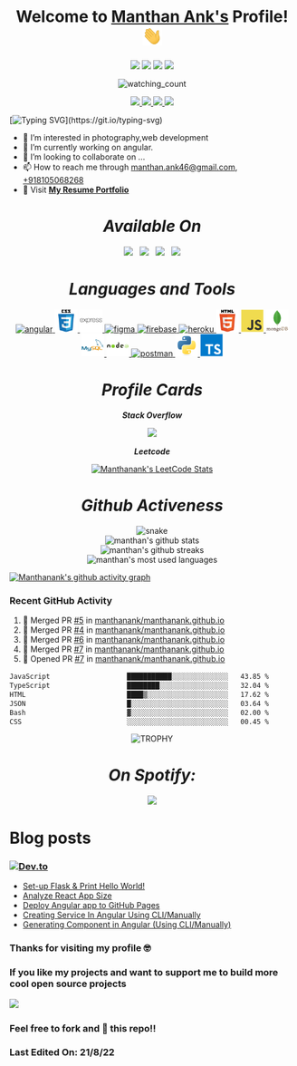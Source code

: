 <h1 align="center">Welcome to <a href="https://github.com/manthanank">Manthan Ank's</a> Profile! <img width="35" src="waving.gif"/></h1>

<p align="center">
<img src="https://img.shields.io/badge/Age-25-blue" />
  <img src="https://img.shields.io/badge/Focus-FrontEnd%20Development-brightgreen" />
  <img src="https://img.shields.io/badge/Lives-India-success" />
  <img src="https://img.shields.io/badge/Language-English-brightgreen" />
</p>

<p align="center"> 
<img src="https://komarev.com/ghpvc/?username=manthanank&color=brightgreen" alt="watching_count"/>
</p>
 
<p align="center">
    <a align="center" href="">
    <img src="https://img.shields.io/github/followers/manthanank.svg?style=social&label=Followers" />
    </a>
    <a align="center" href="">
    <img src="https://img.shields.io/twitter/follow/manthan_ank?label=Follow" />
    </a>
    <a align="center" href="">
    <img src="https://img.shields.io/badge/-manthan-blue?style=flat-square&logo=Linkedin&logoColor=white&link=https://www.linkedin.com/in/manthan-ankolekar-597b07a8" />
    </a>
    <a align="center" href="">
    <img src="https://img.shields.io/badge/Website-46a2f1.svg?&style=flat-square&logo=Google-Chrome&logoColor=white&link=https://manthanank.xyz/" />
    </a>
</p>

[![Typing SVG](https://readme-typing-svg.herokuapp.com?font=Fira+Code&size=26&pause=1000&color=F7F7F7&width=435&lines=Hey%2C+I'm+Manthan+Ank!;Front+End+Developer;2%2B+years+of+Coding+Experience;Wake+Up%2C+Code%2C+Learn%2C+Sleep!)](https://git.io/typing-svg)

- 👀 I’m interested in photography,web development
- 🌱 I’m currently working on angular.
- 💞️ I’m looking to collaborate on ...
- 📫 How to reach me through <a href="mailto:manthan.ank46@gmail.com">manthan.ank46@gmail.com</a>, <a href="tel:+91805068268">+918105068268</a>
- 🚀 Visit **[My Resume Portfolio ](https://manthanank.xyz)**

<h1 align="center"><i><b>Available On</b></i></h1>

<div align="center">
<a href="https://dev.to/manthanank"><img height="30" src="https://raw.githubusercontent.com/WaylonWalker/WaylonWalker/main/icon/dev.png"></a>&nbsp;&nbsp;
<a href="https://twitter.com/manthan_ank"><img height="30" src="https://github.com/WaylonWalker/WaylonWalker/blob/main/icon/twitter.png?raw=true"></a>&nbsp;&nbsp;
<a href="https://www.linkedin.com/in/manthan-ankolekar-597b07a8/"><img height="30" src="https://github.com/WaylonWalker/WaylonWalker/blob/main/icon/linkedin.png?raw=true"></a>&nbsp;&nbsp;
<a href="https://www.instagram.com/manthan_ank/"><img height="30" src="https://github.com/WaylonWalker/WaylonWalker/blob/main/icon/instagram.png?raw=true"></a>
</div>

<h1 align="center"><i><b>Languages and Tools</b></i></h1>

<div align="center"> <a href="https://angular.io" target="_blank" rel="noreferrer"> <img src="https://angular.io/assets/images/logos/angular/angular.svg" alt="angular" width="40" height="40"/> </a> <a href="https://www.w3schools.com/css/" target="_blank" rel="noreferrer"> <img src="https://raw.githubusercontent.com/devicons/devicon/master/icons/css3/css3-original-wordmark.svg" alt="css3" width="40" height="40"/> </a> <a href="https://expressjs.com" target="_blank" rel="noreferrer"> <img src="https://raw.githubusercontent.com/devicons/devicon/master/icons/express/express-original-wordmark.svg" alt="express" width="40" height="40"/> </a> <a href="https://www.figma.com/" target="_blank" rel="noreferrer"> <img src="https://www.vectorlogo.zone/logos/figma/figma-icon.svg" alt="figma" width="40" height="40"/> </a> <a href="https://firebase.google.com/" target="_blank" rel="noreferrer"> <img src="https://www.vectorlogo.zone/logos/firebase/firebase-icon.svg" alt="firebase" width="40" height="40"/> </a> <a href="https://heroku.com" target="_blank" rel="noreferrer"> <img src="https://www.vectorlogo.zone/logos/heroku/heroku-icon.svg" alt="heroku" width="40" height="40"/> </a> <a href="https://www.w3.org/html/" target="_blank" rel="noreferrer"> <img src="https://raw.githubusercontent.com/devicons/devicon/master/icons/html5/html5-original-wordmark.svg" alt="html5" width="40" height="40"/> </a> <a href="https://developer.mozilla.org/en-US/docs/Web/JavaScript" target="_blank" rel="noreferrer"> <img src="https://raw.githubusercontent.com/devicons/devicon/master/icons/javascript/javascript-original.svg" alt="javascript" width="40" height="40"/> </a> <a href="https://www.mongodb.com/" target="_blank" rel="noreferrer"> <img src="https://raw.githubusercontent.com/devicons/devicon/master/icons/mongodb/mongodb-original-wordmark.svg" alt="mongodb" width="40" height="40"/> </a> <a href="https://www.mysql.com/" target="_blank" rel="noreferrer"> <img src="https://raw.githubusercontent.com/devicons/devicon/master/icons/mysql/mysql-original-wordmark.svg" alt="mysql" width="40" height="40"/> </a> <a href="https://nodejs.org" target="_blank" rel="noreferrer"> <img src="https://raw.githubusercontent.com/devicons/devicon/master/icons/nodejs/nodejs-original-wordmark.svg" alt="nodejs" width="40" height="40"/> </a> <a href="https://postman.com" target="_blank" rel="noreferrer"> <img src="https://www.vectorlogo.zone/logos/getpostman/getpostman-icon.svg" alt="postman" width="40" height="40"/> </a> <a href="https://www.python.org" target="_blank" rel="noreferrer"> <img src="https://raw.githubusercontent.com/devicons/devicon/master/icons/python/python-original.svg" alt="python" width="40" height="40"/> </a> <a href="https://www.typescriptlang.org/" target="_blank" rel="noreferrer"> <img src="https://raw.githubusercontent.com/devicons/devicon/master/icons/typescript/typescript-original.svg" alt="typescript" width="40" height="40"/> </a> </div>

<h1 align="center"><i><b>Profile Cards</b></i></h1>

<p align="center"><i><b>Stack Overflow</b></i></p>

<div align="center">
   <img src="https://readme-components.vercel.app/api?component=stackoverflow&stackoverflowid=14292971&theme=dark"/>
</div>

<p align="center"><i><b>Leetcode</b></i></p>

<p align="center">
  <a href="https://leetcode.com/manthanank">
    <img title="Manthanank's LeetCode Stats" alt="Manthanank's LeetCode Stats" src="https://leetcard.jacoblin.cool/manthanank" />
  </a>
</p>

<h1 align="center"><i><b>Github Activeness</b></i></h1>

<!--
<div align="center">
    <img src="https://github.com/manthanank/manthanank/blob/output/github-contribution-grid-snake.svg" alt="snake"/>
</div>
-->
<div align="center">
    <img src="https://raw.githubusercontent.com/manthanank/manthanank/c3caee62181bfdbe3a20afa7249203aee20402a8/github-contribution-grid-snake.svg" alt="snake"/>
</div>

<div align="center">
 <img src="https://github-readme-stats.vercel.app/api?username=manthanank&show_icons=true&locale=en&theme=dark" alt="manthan's github stats" />
</div>

<div align="center">
 <img src="https://github-readme-streak-stats.herokuapp.com/?user=manthanank&show_icons=true&locale=en&layout=compact&theme=dark" alt="manthan's github streaks" />
</div>

<div align="center">
 <img src="https://github-readme-stats.vercel.app/api/top-langs?username=manthanank&show_icons=true&locale=en&layout=compact&theme=dark" alt="manthan's most used languages" />
</div>

<!---
![Github Activity Graph](https://peaceful-thicket-48020.herokuapp.com/graph?username=manthanank&theme=xcode) 
--->
[![Manthanank's github activity graph](https://activity-graph.herokuapp.com/graph?username=manthanank&theme=xcode)](https://github.com/manthanank/github-readme-activity-graph)

<!-- https://github.com/jamesgeorge007/github-activity-readme -->
<h3>Recent GitHub Activity</h3>

<!--START_SECTION:activity-->
1. 🎉 Merged PR [#5](https://github.com/manthanank/manthanank.github.io/pull/5) in [manthanank/manthanank.github.io](https://github.com/manthanank/manthanank.github.io)
2. 🎉 Merged PR [#4](https://github.com/manthanank/manthanank.github.io/pull/4) in [manthanank/manthanank.github.io](https://github.com/manthanank/manthanank.github.io)
3. 🎉 Merged PR [#6](https://github.com/manthanank/manthanank.github.io/pull/6) in [manthanank/manthanank.github.io](https://github.com/manthanank/manthanank.github.io)
4. 🎉 Merged PR [#7](https://github.com/manthanank/manthanank.github.io/pull/7) in [manthanank/manthanank.github.io](https://github.com/manthanank/manthanank.github.io)
5. 💪 Opened PR [#7](https://github.com/manthanank/manthanank.github.io/pull/7) in [manthanank/manthanank.github.io](https://github.com/manthanank/manthanank.github.io)
<!--END_SECTION:activity-->

<!--START_SECTION:waka-->

```text
JavaScript                   ███████████░░░░░░░░░░░░░░   43.85 %
TypeScript                   ████████░░░░░░░░░░░░░░░░░   32.04 %
HTML                         ████▒░░░░░░░░░░░░░░░░░░░░   17.62 %
JSON                         █░░░░░░░░░░░░░░░░░░░░░░░░   03.64 %
Bash                         ▓░░░░░░░░░░░░░░░░░░░░░░░░   02.00 %
CSS                          ░░░░░░░░░░░░░░░░░░░░░░░░░   00.45 %
```

<!--END_SECTION:waka-->

<div align="center">
  <img src="https://github-profile-trophy.vercel.app/?username=manthanank&theme=onedark&margin-h=15&margin-w=5&no-bg=true" alt="TROPHY"/>
</div>

<h1 align="center"><i><b>On Spotify:</b></i></h1>

<div align="center">
   <img src="https://spotify-github-profile.vercel.app/api/view?uid=sp2tz1tj0fpcmzs0atozi1hpr&cover_image=false&theme=default&bar_color_cover=true"/>
</div>

# Blog posts

### [![Dev.to](https://img.shields.io/badge/-Dev.to-ffffff?style=for-the-badge&logo=dev.to&logoColor=0A0A0A)](https://dev.to/manthanank)

<!-- DEVTO:START -->
- [Set-up Flask & Print Hello World!](https://dev.to/manthanank/set-up-flask-print-hello-world-1bmk)
- [Analyze React App Size](https://dev.to/manthanank/analyze-react-app-size-28ng)
- [Deploy Angular app to GitHub Pages](https://dev.to/manthanank/deploy-angular-app-to-github-pages-gjl)
- [Creating Service In Angular Using CLI/Manually](https://dev.to/manthanank/creating-service-using-climanually-fl2)
- [Generating Component in Angular (Using CLI/Manually)](https://dev.to/manthanank/generating-component-in-angular-using-climanually-43pj)
<!-- DEVTO:END -->

<!--
### [![Medium](https://img.shields.io/badge/-Medium-ffffff?style=for-the-badge&logo=medium&logoColor=black)](https://medium.com/@manthanank)
-->
<!-- MEDIUM:START -->
<!-- MEDIUM:END -->

<!--
### [![Hashnode](https://img.shields.io/badge/-Medium-ffffff?style=for-the-badge&logo=hashnode&logoColor=black)](https://medium.com/@manthanank)
-->

<!-- HASHNODE_BLOG:START -->

<!-- HASHNODE_BLOG:END -->


### Thanks for visiting my profile 🤓 

### If you like my projects and want to support me to build more cool open source projects
 
<a href="https://www.buymeacoffee.com/Manthanank"><img src="https://img.buymeacoffee.com/button-api/?text=Buy me a coffee&emoji=&slug=VaibhavJaiswal&button_colour=FFDD00&font_colour=000000&font_family=Cookie&outline_colour=000000&coffee_colour=ffffff"></a>

### Feel free to fork and 🌟 this repo!!

### Last Edited On: 21/8/22
